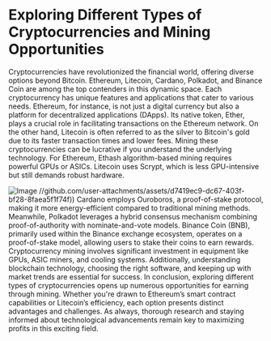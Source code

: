 # Exploring Different Types of Cryptocurrencies and Mining Opportunities
Cryptocurrencies have revolutionized the financial world, offering diverse options beyond Bitcoin. Ethereum, Litecoin, Cardano, Polkadot, and Binance Coin are among the top contenders in this dynamic space. Each cryptocurrency has unique features and applications that cater to various needs.
Ethereum, for instance, is not just a digital currency but also a platform for decentralized applications (DApps). Its native token, Ether, plays a crucial role in facilitating transactions on the Ethereum network. On the other hand, Litecoin is often referred to as the silver to Bitcoin's gold due to its faster transaction times and lower fees. 
Mining these cryptocurrencies can be lucrative if you understand the underlying technology. For Ethereum, Ethash algorithm-based mining requires powerful GPUs or ASICs. Litecoin uses Scrypt, which is less GPU-intensive but still demands robust hardware. 

![Image](https://github.com/user-attachments/assets/4a25d116-2220-4385-b08e-f287af8fcbc4)
 //github.com/user-attachments/assets/d7419ec9-dc67-403f-bf28-8faea5f1f74f))
Cardano employs Ouroboros, a proof-of-stake protocol, making it more energy-efficient compared to traditional mining methods. Meanwhile, Polkadot leverages a hybrid consensus mechanism combining proof-of-authority with nominate-and-vote models. Binance Coin (BNB), primarily used within the Binance exchange ecosystem, operates on a proof-of-stake model, allowing users to stake their coins to earn rewards.
Cryptocurrency mining involves significant investment in equipment like GPUs, ASIC miners, and cooling systems. Additionally, understanding blockchain technology, choosing the right software, and keeping up with market trends are essential for success.
In conclusion, exploring different types of cryptocurrencies opens up numerous opportunities for earning through mining. Whether you're drawn to Ethereum’s smart contract capabilities or Litecoin’s efficiency, each option presents distinct advantages and challenges. As always, thorough research and staying informed about technological advancements remain key to maximizing profits in this exciting field.
